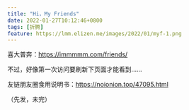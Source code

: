 ```yaml
---
title: "Hi，My Friends"
date: 2022-01-27T10:12:46+0800
tags: [折腾]
feature: https://lmm.elizen.me/images/2022/01/myf-1.png
---
```


喜大普奔：<https://immmmm.com/friends/>

不过，好像第一次访问要刷新下页面才能看到……

<!--more-->

友链朋友圈食用说明书：<https://noionion.top/47095.html>

（先发，未完）
